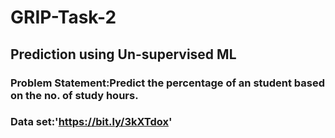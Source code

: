 # GRIP-Task-2
## Prediction using Un-supervised ML
### Problem Statement:Predict the percentage of an student based on the no. of study hours.
### Data set:'https://bit.ly/3kXTdox'
